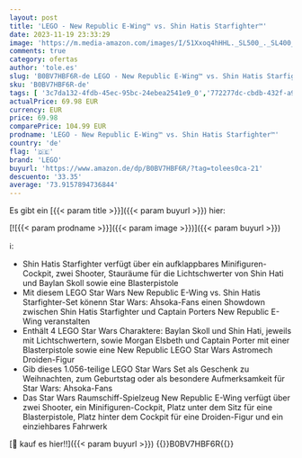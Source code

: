 ```yaml
---
layout: post
title: 'LEGO - New Republic E-Wing™ vs. Shin Hatis Starfighter™'
date: 2023-11-19 23:33:29
image: 'https://m.media-amazon.com/images/I/51Xxoq4hHHL._SL500_._SL400_.jpg'
comments: true
category: ofertas
author: 'tole.es'
slug: 'B0BV7HBF6R-de LEGO - New Republic E-Wing™ vs. Shin Hatis Starfighter™'
sku: 'B0BV7HBF6R-de'
tags: [ '3c7da132-4fdb-45ec-95bc-24ebea2541e9_0','772277dc-cbdb-432f-a915-25a321e9ed8c_0','772277dc-cbdb-432f-a915-25a321e9ed8c_4401','Arborist Merchandising Root','Bauspielzeug & Konstruktionsspielzeug','Bauspielzeugsets','Bereit für den Schulanfang','Best Selling','Custom Stores','Frühkindliche Betreuung','LEGO','Lernaktivitäten und MINT','Selektion1','Self Service','Special Features Stores','Spiele, Spielzeug und Sammlerstücke für große Kinder','Spielzeug','Stores','e26659c6-d1cd-45cb-800b-2f9b432b8572_0','e26659c6-d1cd-45cb-800b-2f9b432b8572_5901','lego','​Bücher','🇩🇪', ]
actualPrice: 69.98 EUR
currency: EUR
price: 69.98
comparePrice: 104.99 EUR
prodname: 'LEGO - New Republic E-Wing™ vs. Shin Hatis Starfighter™'
country: 'de'
flag: '🇩🇪'
brand: 'LEGO'
buyurl: 'https://www.amazon.de/dp/B0BV7HBF6R/?tag=tolees0ca-21'
descuento: '33.35'
average: '73.9157894736844'
---
```


Es gibt ein [{{< param title >}}]({{< param buyurl >}}) hier:

[![{{< param prodname >}}]({{< param image >}})]({{< param buyurl >}})

ℹ️:

- Shin Hatis Starfighter verfügt über ein aufklappbares Minifiguren-Cockpit, zwei Shooter, Stauräume für die Lichtschwerter von Shin Hati und Baylan Skoll sowie eine Blasterpistole
- Mit diesem LEGO Star Wars New Republic E-Wing vs. Shin Hatis Starfighter-Set könenn Star Wars: Ahsoka-Fans einen Showdown zwischen Shin Hatis Starfighter und Captain Porters New Republic E-Wing veranstalten
- Enthält 4 LEGO Star Wars Charaktere: Baylan Skoll und Shin Hati, jeweils mit Lichtschwertern, sowie Morgan Elsbeth und Captain Porter mit einer Blasterpistole sowie eine New Republic LEGO Star Wars Astromech Droiden-Figur
- Gib dieses 1.056-teilige LEGO Star Wars Set als Geschenk zu Weihnachten, zum Geburtstag oder als besondere Aufmerksamkeit für Star Wars: Ahsoka-Fans
- Das Star Wars Raumschiff-Spielzeug New Republic E-Wing verfügt über zwei Shooter, ein Minifiguren-Cockpit, Platz unter dem Sitz für eine Blasterpistole, Platz hinter dem Cockpit für eine Droiden-Figur und ein einziehbares Fahrwerk

[🛒 kauf es hier!!]({{< param buyurl >}})
{{<world>}}B0BV7HBF6R{{</world>}}
